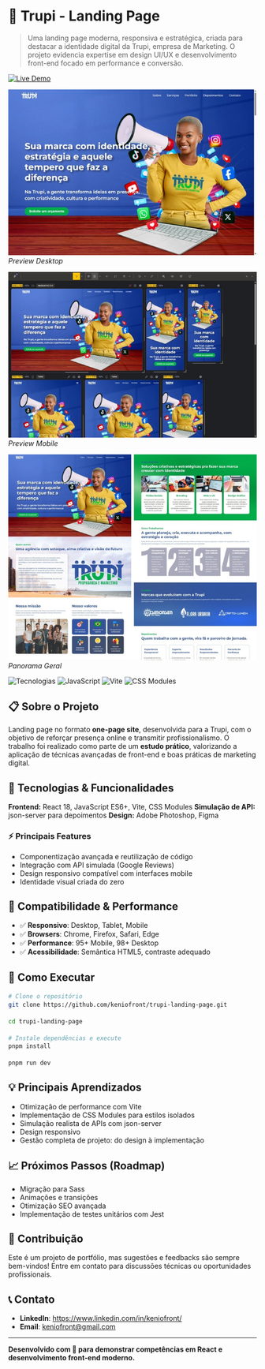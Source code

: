 # 🚀 Trupi - Landing Page

> Uma landing page moderna, responsiva e estratégica, criada para destacar a identidade digital da Trupi, empresa de Marketing. O projeto evidencia expertise em design UI/UX e desenvolvimento front-end focado em performance e conversão.

[![Live Demo](https://img.shields.io/badge/🌐%20Live%20Demo-Vercel-000000?style=for-the-badge&logo=vercel)](https://simonen-landing-page.vercel.app/)

![Preview 01](./docs/preview-1.jpg)
_Preview Desktop_

![Preview 02](./docs/preview-3.jpg)
_Preview Mobile_

![Preview 01](./docs/preview-2.jpg)
_Panorama Geral_

![Tecnologias](https://img.shields.io/badge/React-20232A?style=for-the-badge&logo=react&logoColor=61DAFB)
![JavaScript](https://img.shields.io/badge/JavaScript-F7DF1E?style=for-the-badge&logo=javascript&logoColor=black)
![Vite](https://img.shields.io/badge/Vite-646CFF?style=for-the-badge&logo=vite&logoColor=white)
![CSS Modules](https://img.shields.io/badge/CSS%20Modules-000000?style=for-the-badge&logo=css3&logoColor=white)

## 📋 Sobre o Projeto

Landing page no formato **one-page site**, desenvolvida para a Trupi, com o objetivo de reforçar presença online e transmitir profissionalismo. O trabalho foi realizado como parte de um **estudo prático**, valorizando a aplicação de técnicas avançadas de front-end e boas práticas de marketing digital.

## 🚀 Tecnologias & Funcionalidades

**Frontend:** React 18, JavaScript ES6+, Vite, CSS Modules
**Simulação de API:** json-server para depoimentos
**Design:** Adobe Photoshop, Figma

### ⚡ Principais Features

- Componentização avançada e reutilização de código
- Integração com API simulada (Google Reviews)
- Design responsivo compatível com interfaces mobile
- Identidade visual criada do zero

## 📱 Compatibilidade & Performance

- ✅ **Responsivo**: Desktop, Tablet, Mobile
- ✅ **Browsers**: Chrome, Firefox, Safari, Edge
- ✅ **Performance**: 95+ Mobile, 98+ Desktop
- ✅ **Acessibilidade**: Semântica HTML5, contraste adequado

## 🔧 Como Executar

```bash
# Clone o repositório
git clone https://github.com/keniofront/trupi-landing-page.git

cd trupi-landing-page

# Instale dependências e execute
pnpm install

pnpm run dev
```

## 💡 Principais Aprendizados

- Otimização de performance com Vite
- Implementação de CSS Modules para estilos isolados
- Simulação realista de APIs com json-server
- Design responsivo
- Gestão completa de projeto: do design à implementação

## 📈 Próximos Passos (Roadmap)

- Migração para Sass
- Animações e transições
- Otimização SEO avançada
- Implementação de testes unitários com Jest

## 🤝 Contribuição

Este é um projeto de portfólio, mas sugestões e feedbacks são sempre bem-vindos! Entre em contato para discussões técnicas ou oportunidades profissionais.

## 📞 Contato

- **LinkedIn**: https://www.linkedin.com/in/keniofront/
- **Email**: keniofront@gmail.com

---

**Desenvolvido com 💙 para demonstrar competências em React e desenvolvimento front-end moderno.**
